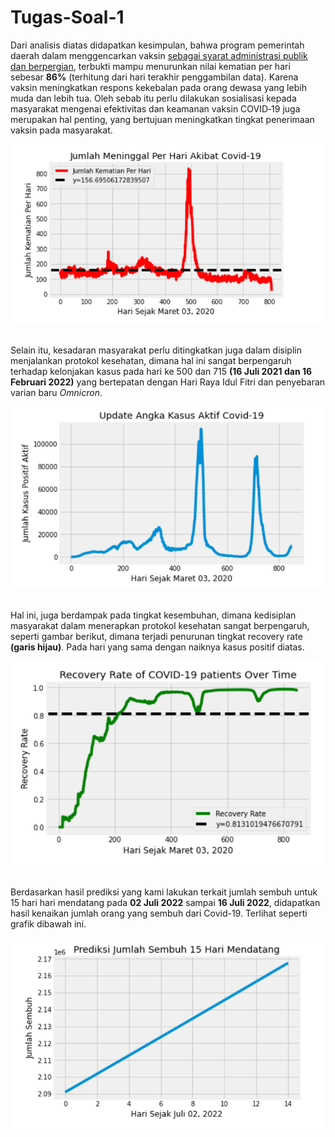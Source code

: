 # Tugas-Soal-1

Dari analisis diatas didapatkan kesimpulan, bahwa program pemerintah daerah dalam menggencarkan vaksin [sebagai syarat administrasi publik dan berpergian](https://www.beritasatu.com/archive/807969/anies-tegaskan-vaksinasi-jadi-persyaratan-administrasi-berkegiatan-di-jakarta), terbukti mampu menurunkan nilai kematian per hari sebesar **86%** (terhitung dari hari terakhir penggambilan data). Karena vaksin meningkatkan respons kekebalan pada orang dewasa yang lebih muda dan lebih tua. Oleh sebab itu perlu dilakukan sosialisasi kepada masyarakat mengenai efektivitas dan keamanan vaksin COVID‑19 juga merupakan hal penting, yang bertujuan meningkatkan tingkat penerimaan vaksin pada masyarakat.


![Grafik Kematian Tiap Hari](https://raw.githubusercontent.com/adeirvan123/Tugas-Soal-1/a35b606594e17f94353c4eba152d49a4caaa2e45/kematian_perHari.png)

<br>Selain itu, kesadaran masyarakat perlu ditingkatkan juga dalam disiplin menjalankan protokol kesehatan, dimana hal ini sangat berpengaruh terhadap kelonjakan kasus pada hari ke 500 dan 715 **(16 Juli 2021 dan 16 Februari 2022)** yang bertepatan dengan Hari Raya Idul Fitri dan penyebaran varian baru *Omnicron*.

![Kenaikan kasus positif](https://raw.githubusercontent.com/adeirvan123/Tugas-Soal-1/main/positif-aktif.png)<br>

<br>Hal ini, juga berdampak pada tingkat kesembuhan, dimana kedisiplan masyarakat dalam menerapkan protokol kesehatan sangat berpengaruh, seperti gambar berikut, dimana terjadi penurunan tingkat recovery rate **(garis hijau)**. Pada hari yang sama dengan naiknya kasus positif diatas.

![Grafik Recovery Rate](https://raw.githubusercontent.com/adeirvan123/Tugas-Soal-1/main/recovery%20rate.png)<br>

<br>Berdasarkan hasil prediksi yang kami lakukan terkait jumlah sembuh untuk 15 hari hari mendatang pada **02 Juli 2022** sampai **16 Juli 2022**, didapatkan hasil kenaikan jumlah orang yang sembuh dari Covid-19. Terlihat seperti grafik dibawah ini. 

![Grafik Prediksi Jumlah Sembuh](https://raw.githubusercontent.com/adeirvan123/Tugas-Soal-1/main/predict_sembuh.png)<br>
